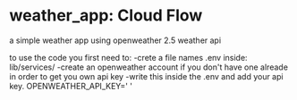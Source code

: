 # weather_app: Cloud Flow

a simple weather app using openweather 2.5 weather api

to use the code you first need to:
-crete a file names .env inside: lib/services/
-create an openweather account if you don't have one alreade in order to get you own api key
-write this inside the .env and add your api key.    OPENWEATHER_API_KEY='   '